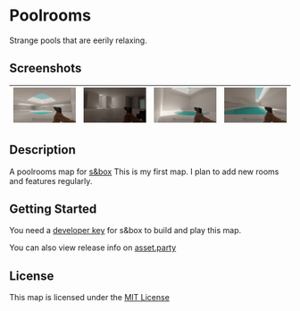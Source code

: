 # Poolrooms
Strange pools that are eerily relaxing.

## Screenshots
|<img src="screenshots/screenshot01.jpg" alt="A screenshot of a poolroom with four pools and sunlight shining through four holes in the ceiling."/>|<img src="screenshots/screenshot02.jpg" alt="A screenshot of a poolroom with two shallow pools and a couple of beach chairs. Sunlight is shining through two holes in the ceiling."/>|<img src="screenshots/screenshot03.jpg" alt="A screenshot of a poolroom with a round pool bright sunlight shining through a hole in the ceiling."/>|<img src="screenshots/screenshot04.jpg" alt="A screenshot of a poolroom with a large pool and sunlight shining through a hole in the ceiling."/>|
|:-------------------------:|:-------------------------:|:-------------------------:|:-------------------------:|  

## Description
A poolrooms map for [s&box](https://sbox.facepunch.com/) This is my first map. I plan to add new rooms and features regularly.

## Getting Started
You need a [developer key](https://asset.party/get/developer/preview) for s&box to build and play this map.

You can also view release info on [asset.party](https://asset.party/exorealms/poolrooms)  

## License
This map is licensed under the [MIT License](license.md)
